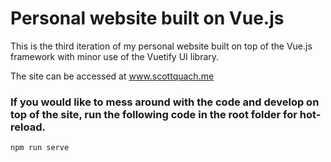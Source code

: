 # Personal website built on Vue.js

This is the third iteration of my personal website built on top of the Vue.js framework with minor use of the Vuetify UI library.

The site can be accessed at www.scottquach.me

### If you would like to mess around with the code and develop on top of the site, run the following code in the root folder for hot-reload.
```
npm run serve
```
